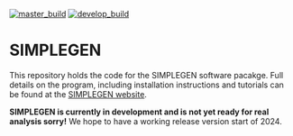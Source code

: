 
[![master_build](https://github.com/mrc-ide/SIMPLEGEN/actions/workflows/master_build.yaml/badge.svg)](https://github.com/mrc-ide/SIMPLEGEN/actions/workflows/master_build.yaml)
[![develop_build](https://github.com/mrc-ide/SIMPLEGEN/actions/workflows/develop_build.yaml/badge.svg)](https://github.com/mrc-ide/SIMPLEGEN/actions/workflows/develop_build.yaml)

# SIMPLEGEN

This repository holds the code for the SIMPLEGEN software pacakge. Full details on the program, including installation instructions and tutorials can be found at the [SIMPLEGEN website](https://mrc-ide.github.io/SIMPLEGEN/).

**SIMPLEGEN is currently in development and is not yet ready for real analysis sorry!** We hope to have a working release version start of 2024.
